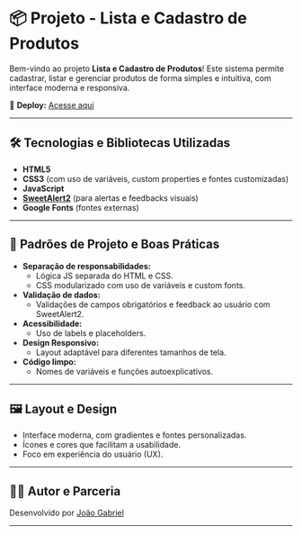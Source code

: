 # 📦 Projeto - Lista e Cadastro de Produtos

Bem-vindo ao projeto **Lista e Cadastro de Produtos**! Este sistema permite cadastrar, listar e gerenciar produtos de forma simples e intuitiva, com interface moderna e responsiva.

🔗 **Deploy:** [Acesse aqui](https://projeto-lista-e-cadastro-de-produto.vercel.app/)

---

## 🛠️ Tecnologias e Bibliotecas Utilizadas

- **HTML5**
- **CSS3** (com uso de variáveis, custom properties e fontes customizadas)
- **JavaScript**
- **[SweetAlert2](https://sweetalert2.github.io/)** (para alertas e feedbacks visuais)
- **Google Fonts** (fontes externas)

---

## 🧩 Padrões de Projeto e Boas Práticas

- **Separação de responsabilidades:**
  - Lógica JS separada do HTML e CSS.
  - CSS modularizado com uso de variáveis e custom fonts.
- **Validação de dados:**
  - Validações de campos obrigatórios e feedback ao usuário com SweetAlert2.
- **Acessibilidade:**
  - Uso de labels e placeholders.
- **Design Responsivo:**
  - Layout adaptável para diferentes tamanhos de tela.
- **Código limpo:**
  - Nomes de variáveis e funções autoexplicativos.

---

## 🖼️ Layout e Design

- Interface moderna, com gradientes e fontes personalizadas.
- Ícones e cores que facilitam a usabilidade.
- Foco em experiência do usuário (UX).

---

## 👨‍💻 Autor e Parceria

Desenvolvido por [João Gabriel](https://www.linkedin.com/in/joaogabrielrocha/)

---

